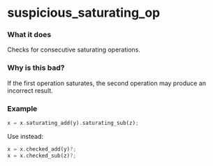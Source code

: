 # suspicious_saturating_op

### What it does
Checks for consecutive saturating operations.

### Why is this bad?
If the first operation saturates, the second operation may produce an incorrect result.

### Example
```rust
x = x.saturating_add(y).saturating_sub(z);
```
Use instead:
```rust
x = x.checked_add(y)?;
x = x.checked_sub(z)?;
```
